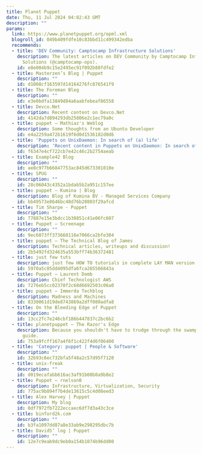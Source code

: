 ```yaml
---
title: Planet Puppet
date: Thu, 11 Jul 2024 04:02:43 GMT
description: ""
params:
  link: https://www.planetpuppet.org/opml.xml
  blogroll_id: 049b409fdfe10c83bbd11c499342edba
  recommends:
  - title: 'DEV Community: Camptocamp Infrastructure Solutions'
    description: The latest articles on DEV Community by Camptocamp Infrastructure
      Solutions (@camptocamp-ops).
    id: e8e004b9c15e2495ec91f092b88fdfe2
  - title: Masterzen’s Blog | Puppet
    description: ""
    id: d1008cf163597d14164276fc876541f9
  - title: The Foreman Blog
    description: ""
    id: e3e0bdfa13849d84a6aabfebeaf86558
  - title: Devco.Net
    description: Recent content on Devco.Net
    id: 4142da7d894293db25806e2c1ec79a0c
  - title: puppet – Mathiaz's Weblog
    description: Some thoughts from an Ubuntu Developer
    id: e4a2259a472b1619f6d0d1536182d0d6
  - title: 'Puppets on UnixDaemon: In search of (a) life'
    description: 'Recent content in Puppets on UnixDaemon: In search of (a) life'
    id: f6347e4cf722cb7e42c46c2b2754aeab
  - title: Example42 Blog
    description: ""
    id: ae8c977b66847753ac845d673301010e
  - title: SPUG
    description: ""
    id: 28c06043c4352a1bdab5b2a951c157ee
  - title: puppet – Kumina | Blog
    description: Blog of Kumina BV - Managed Services Company
    id: bb49573e8646bc48d76b20803f29afcd
  - title: Tim Sharpe - Puppet
    description: ""
    id: 77887e15e3bdcc1b30851c41e06fc607
  - title: Puppet – Screenage
    description: ""
    id: 9ec6073ff373660116e7066ca2bfe304
  - title: puppet – The Technical Blog of James
    description: Technical articles, writeups and discussion!
    id: 2b5492fd324635a553bff74b36372481
  - title: just few tuts
    description: just few HOW TO tutorials in complete LAY MAN version
    id: 5970a5c85dd4095dfa6fca265566843a
  - title: Puppet – Laurent Domb
    description: Chief Technologist AWS
    id: 7276eb5cc02378f2c68d6692503c06a0
  - title: puppet – Immerda Techblog
    description: Madness and Machines
    id: 8330061d19de8743869a2dff080adfa8
  - title: On the Bleeding Edge of Puppet
    description: ""
    id: 13cc2fc7e246cbf186b447837c2bc6b2
  - title: planetpuppet – The Razor's Edge
    description: Because you shouldn't have to trudge through the swamp without a
      guide.
    id: 753a9fcff167a4f6f1c422f4d6f06400
  - title: 'Category: puppet | People & Software'
    description: ""
    id: 32b93c6ec732bfa5f48a2c57d95f7120
  - title: unix-freak
    description: ""
    id: d019ecafabb616ac3af91b08b0a9b8e2
  - title: Puppet – rnelson0
    description: Infrastructure, Virtualization, Security
    id: 775ac9b894f7b4de13615c5c4d08eed3
  - title: Alex Harvey | Puppet
    description: My blog
    id: 0df7972fb7222eccaec6df7d3a43c3ce
  - title: binford2k.com
    description: ""
    id: b3fa1097dd87a8e33ab9e298295dbc7b
  - title: DavidS’ log | Puppet
    description: ""
    id: 12e7c9eab9dc9eb0a154b1074b96dd00
---
```

